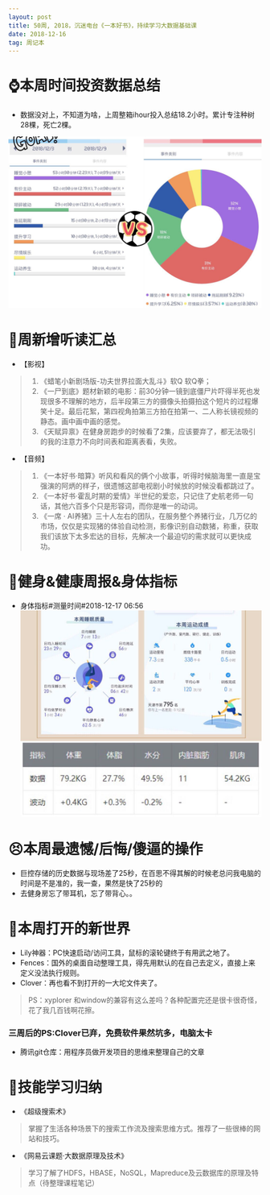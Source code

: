 ```yaml
---
layout: post
title: 50周, 2018，沉迷电台《一本好书》，持续学习大数据基础课
date: 2018-12-16
tag: 周记本
---
```

# ⌚️本周时间投资数据总结

- 数据没对上，不知道为啥，上周整箱ihour投入总结18.2小时。累计专注种树28棵，死亡2棵。

![时间投入](/images/pic/week1216_1.jpg)

# 📖周新增听读汇总

- 【影视】
> 1. 《蜡笔小新剧场版-功夫世界拉面大乱斗》软Q 软Q拳；
> 2. 《一尸到底》题材新颖的电影：前30分钟一镜到底僵尸片吓得半死也发现很多不理解的地方，后半段第三方的摄像头拍摄拍这个短片的过程爆笑十足。最后花絮，第四视角拍第三方拍在拍第一、二人称长镜视频的静态。画中画中画的感觉。
> 3. 《天赋异禀》在健身房跑步的时候看了2集，应该要弃了，都无法吸引的我的注意力不向时间表和距离表看，失败。

- 【音频】
> 1. 《一本好书·暗算》听风和看风的俩个小故事，听得时候脑海里一直是宝强演的阿炳的样子，很遗憾这部电视剧小时候放的时候没看都跳过了。
> 2. 《一本好书·霍乱时期的爱情》半世纪的爱恋，只记住了史航老师一句话，其他六百多个只是形容词，而你是唯一的动词。
> 3. 《一席 · AI养猪》三十人左右的团队，在服务整个养猪行业，几万亿的市场，仅仅是实现猪的体验自动检测，影像识别自动数猪，称重，获取我们该放下太多宏达的目标，先解决一个最迫切的需求就可以更快成功。

# 👊健身&健康周报&身体指标

- 身体指标#测量时间#2018-12-17 06:56
![身体指标](/images/pic/week1216_2.jpg)

# 😣本周最遗憾/后悔/傻逼的操作

* 巨控存储的历史数据与现场差了25秒，在百思不得其解的时候老总问我电脑的时间是不是准的，我一查，果然是快了25秒的
* 去健身房忘了带耳机，忘了带背心。。

# 🦖本周打开的新世界
- Lily神器：PC快速启动/访问工具，鼠标的滚轮键终于有用武之地了。
- Fences：国外的桌面自动整理工具，得先用默认的在自己去定义，直接上来定义没法执行规则。
- Clover：再也看不到打开的一大坨文件夹了。
> PS：xyplorer 和window的兼容有这么差吗？各种配置完还是很卡很奇怪，花了我几百钱啊花擦。
### 三周后的PS:Clover已弃，免费软件果然坑多，电脑太卡
- 腾讯git仓库：用程序员做开发项目的思维来整理自己的文章

# 🔧技能学习归纳

- 《超级搜索术》
> 掌握了生活各种场景下的搜索工作流及搜索思维方式。推荐了一些很棒的网站和技巧。

- 《网易云课题·大数据原理及技术》
> 学习了解了HDFS，HBASE，NoSQL，Mapreduce及云数据库的原理及特点（待整理课程笔记）